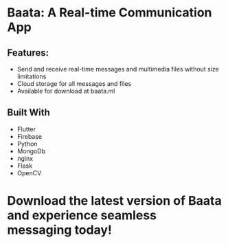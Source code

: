 # Baata: A Real-time Communication App
## Features:
* Send and receive real-time messages and multimedia files without size limitations
* Cloud storage for all messages and files
* Available for download at baata.ml

## Built With

* Flutter
* Firebase
* Python
* MongoDb
* nginx
* Flask
* OpenCV

# Download the latest version of Baata and experience seamless messaging today!